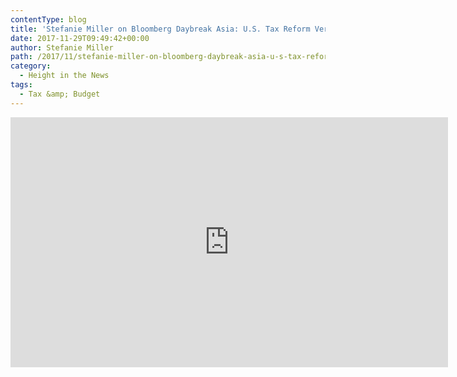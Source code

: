 ```yaml
---
contentType: blog
title: 'Stefanie Miller on Bloomberg Daybreak Asia: U.S. Tax Reform Very Doable'
date: 2017-11-29T09:49:42+00:00
author: Stefanie Miller
path: /2017/11/stefanie-miller-on-bloomberg-daybreak-asia-u-s-tax-reform-very-doable/
category:
  - Height in the News
tags:
  - Tax &amp; Budget
---
```

<iframe src="https://www.bloomberg.com/api/embed/iframe?id=4ba639bc-d3e5-458a-bb67-afbb6a91683d" width="700" height="400" frameborder="0"></iframe>